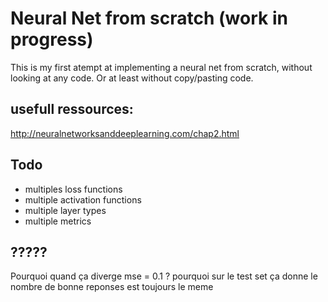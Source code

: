 # Neural Net from scratch (work in progress)

This is my first atempt at implementing a neural net from scratch, without looking at any code. Or at least without copy/pasting code.

## usefull ressources:
http://neuralnetworksanddeeplearning.com/chap2.html

## Todo
* multiples loss functions
* multiple activation functions
* multiple layer types
* multiple metrics

## ?????
Pourquoi quand ça diverge mse = 0.1 ?
pourquoi sur le test set ça donne le nombre de bonne reponses est toujours le meme
